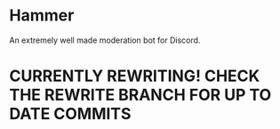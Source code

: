 # Hammer
An extremely well made moderation bot for Discord.

# CURRENTLY REWRITING! CHECK THE REWRITE BRANCH FOR UP TO DATE COMMITS
